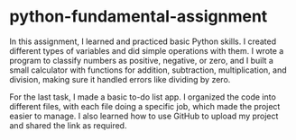 # python-fundamental-assignment


In this assignment, I learned and practiced basic Python skills. I created different types of variables and did simple operations with them. I wrote a program to classify numbers as positive, negative, or zero, and I built a small calculator with functions for addition, subtraction, multiplication, and division, making sure it handled errors like dividing by zero.

For the last task, I made a basic to-do list app. I organized the code into different files, with each file doing a specific job, which made the project easier to manage. I also learned how to use GitHub to upload my project and shared the link as required.
